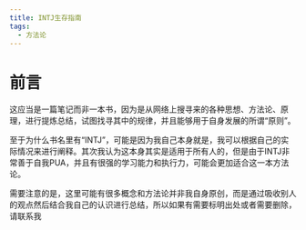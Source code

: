 ```yaml
---
title: INTJ生存指南
tags:
  - 方法论
---
```


# 前言

这应当是一篇笔记而非一本书，因为是从网络上搜寻来的各种思想、方法论、原理，进行提炼总结，试图找寻其中的规律，并且能够用于自身发展的所谓“原则”。

至于为什么书名里有“INTJ”，可能是因为我自己本身就是，我可以根据自己的实际情况来进行阐释。其次我认为这本身其实是适用于所有人的，但是由于INTJ非常善于自我PUA，并且有很强的学习能力和执行力，可能会更加适合这一本方法论。

需要注意的是，这里可能有很多概念和方法论并非我自身原创，而是通过吸收别人的观点然后结合我自己的认识进行总结，所以如果有需要标明出处或者需要删除，请联系我